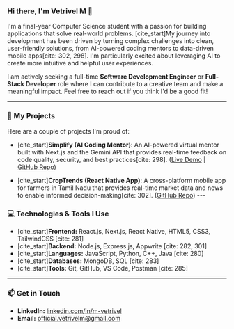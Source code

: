 ### Hi there, I'm Vetrivel M 👋

I'm a final-year Computer Science student with a passion for building applications that solve real-world problems. [cite_start]My journey into development has been driven by turning complex challenges into clean, user-friendly solutions, from AI-powered coding mentors to data-driven mobile apps[cite: 302, 298]. I'm particularly excited about leveraging AI to create more intuitive and helpful user experiences.

I am actively seeking a full-time **Software Development Engineer** or **Full-Stack Developer** role where I can contribute to a creative team and make a meaningful impact. Feel free to reach out if you think I'd be a good fit!

---

### 🔭 My Projects

Here are a couple of projects I'm proud of:

- [cite_start]**Simplify (AI Coding Mentor)**: An AI-powered virtual mentor built with Next.js and the Gemini API that provides real-time feedback on code quality, security, and best practices[cite: 298]. ([Live Demo](https://simplify-opal.vercel.app/) | [GitHub Repo](https://github.com/Jerry-AI-GT/Simplify))

- [cite_start]**CropTrends (React Native App)**: A cross-platform mobile app for farmers in Tamil Nadu that provides real-time market data and news to enable informed decision-making[cite: 302]. ([GitHub Repo](https://github.com/m-vetrivel/CropTrends)) ---

### 💻 Technologies & Tools I Use

- [cite_start]**Frontend:** React.js, Next.js, React Native, HTML5, CSS3, TailwindCSS [cite: 281]
- [cite_start]**Backend:** Node.js, Express.js, Appwrite [cite: 282, 301]
- [cite_start]**Languages:** JavaScript, Python, C++, Java [cite: 280]
- [cite_start]**Databases:** MongoDB, SQL [cite: 283]
- [cite_start]**Tools:** Git, GitHub, VS Code, Postman [cite: 285]

---

### 📫 Get in Touch

- **LinkedIn:** [linkedin.com/in/m-vetrivel](https://www.linkedin.com/in/m-vetrivel/)
- **Email:** [official.vetrivelm@gmail.com](mailto:official.vetrivelm@gmail.com)
